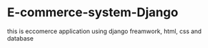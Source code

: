 # E-commerce-system-Django
this is eccomerce application using django  freamwork, html, css and database
